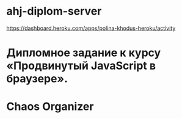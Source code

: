 # ahj-diplom-server
https://dashboard.heroku.com/apps/polina-khodus-heroku/activity

# Дипломное задание к курсу «Продвинутый JavaScript в браузере».


# Chaos Organizer
